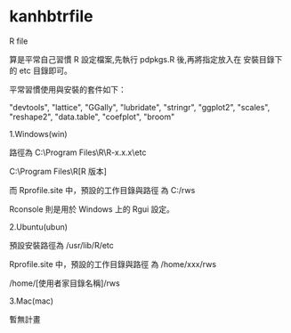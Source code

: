 # kanhbtrfile
R file

算是平常自己習慣 R 設定檔案,先執行 pdpkgs.R 後,再將指定放入在 安裝目錄下的 etc 目錄即可。

平常習慣使用與安裝的套件如下：

"devtools", "lattice", "GGally", "lubridate", "stringr", "ggplot2", "scales", "reshape2", "data.table", "coefplot", "broom"


1.Windows(win)

路徑為 C:\Program Files\R\R-x.x.x\etc

C:\Program Files\R\[R 版本]

而 Rprofile.site 中，預設的工作目錄與路徑 為 C:/rws

Rconsole 則是用於 Windows 上的 Rgui 設定。

2.Ubuntu(ubun)

預設安裝路徑為 /usr/lib/R/etc

Rprofile.site 中，預設的工作目錄與路徑 為 /home/xxx/rws

/home/[使用者家目錄名稱]/rws

3.Mac(mac)

暫無計畫
